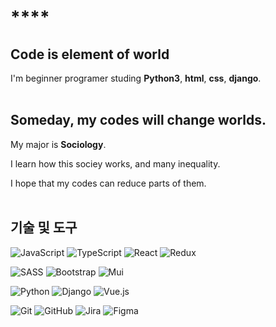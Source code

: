 # ****

## **Code is element of world**


I'm beginner programer studing **Python3**, **html**, **css**, **django**.
<br/><br/>

## **Someday, my codes will change worlds.**

My major is **Sociology**.

I learn how this sociey works, and many inequality.

I hope that my codes can reduce parts of them.
<br/><br/>

## **기술 및 도구**
![JavaScript](https://img.shields.io/badge/javascript-F7DF1E.svg?style=for-the-badge&logo=javascript&logoColor=black)
![TypeScript](https://img.shields.io/badge/typescript-3178C6.svg?style=for-the-badge&logo=typescript&logoColor=black)
![React](https://img.shields.io/badge/react-61DAFB.svg?style=for-the-badge&logo=react&logoColor=black)
![Redux](https://img.shields.io/badge/redux-764ABC.svg?style=for-the-badge&logo=redux&logoColor=white)


![SASS](https://img.shields.io/badge/SASS-hotpink.svg?style=for-the-badge&logo=SASS&logoColor=white)
![Bootstrap](https://img.shields.io/badge/bootstrap-7952B3?style=for-the-badge&logo=bootstrap&logoColor=white)
![Mui](https://img.shields.io/badge/mui-D3D3D3?style=for-the-badge&logo=MUI&logoColor=#007FFF)

![Python](https://img.shields.io/badge/python-3670A0?style=for-the-badge&logo=python&logoColor=ffdd54) 
![Django](https://img.shields.io/badge/django-%23092E20.svg?style=for-the-badge&logo=django&logoColor=white) 
![Vue.js](https://img.shields.io/badge/vue.js-4FC08D?style=for-the-badge&logo=vue.js&logoColor=white)

![Git](https://img.shields.io/badge/git-%23F05033.svg?style=for-the-badge&logo=git&logoColor=white) 
![GitHub](https://img.shields.io/badge/github-%23121011.svg?style=for-the-badge&logo=github&logoColor=white) 
![Jira](https://img.shields.io/badge/Jira-0052CC.svg?style=for-the-badge&logo=Jira&logoColor=white)
![Figma](https://img.shields.io/badge/Figma-F24E1E?style=for-the-badge&logo=figma&logoColor=white)
